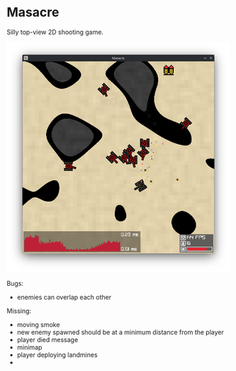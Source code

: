# Masacre

Silly top-view 2D shooting game.

![Screenshot](./misc/screenshot.png)

Bugs:

- enemies can overlap each other

Missing:

- moving smoke
- new enemy spawned should be at a minimum distance from the player
- player died message
- minimap
- player deploying landmines
- 